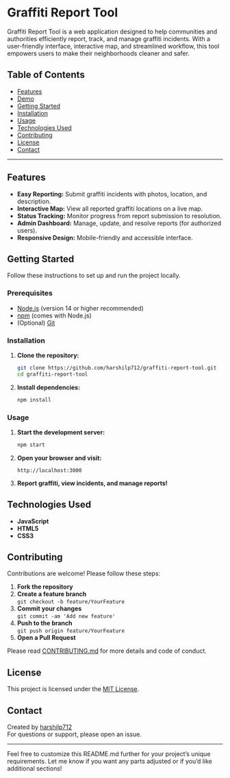 
# Graffiti Report Tool

Graffiti Report Tool is a web application designed to help communities and authorities efficiently report, track, and manage graffiti incidents. With a user-friendly interface, interactive map, and streamlined workflow, this tool empowers users to make their neighborhoods cleaner and safer.

## Table of Contents

- [Features](#features)
- [Demo](#demo)
- [Getting Started](#getting-started)
- [Installation](#installation)
- [Usage](#usage)
- [Technologies Used](#technologies-used)
- [Contributing](#contributing)
- [License](#license)
- [Contact](#contact)

---

## Features

- **Easy Reporting:** Submit graffiti incidents with photos, location, and description.
- **Interactive Map:** View all reported graffiti locations on a live map.
- **Status Tracking:** Monitor progress from report submission to resolution.
- **Admin Dashboard:** Manage, update, and resolve reports (for authorized users).
- **Responsive Design:** Mobile-friendly and accessible interface.


## Getting Started

Follow these instructions to set up and run the project locally.

### Prerequisites

- [Node.js](https://nodejs.org/) (version 14 or higher recommended)
- [npm](https://www.npmjs.com/) (comes with Node.js)
- (Optional) [Git](https://git-scm.com/)

### Installation

1. **Clone the repository:**
   ```bash
   git clone https://github.com/harshilp712/graffiti-report-tool.git
   cd graffiti-report-tool
   ```

2. **Install dependencies:**
   ```bash
   npm install
   ```

### Usage

1. **Start the development server:**
   ```bash
   npm start
   ```

2. **Open your browser and visit:**
   ```
   http://localhost:3000
   ```

3. **Report graffiti, view incidents, and manage reports!**

## Technologies Used

- **JavaScript**
- **HTML5**
- **CSS3**

## Contributing

Contributions are welcome! Please follow these steps:

1. **Fork the repository**
2. **Create a feature branch**  
   `git checkout -b feature/YourFeature`
3. **Commit your changes**  
   `git commit -am 'Add new feature'`
4. **Push to the branch**  
   `git push origin feature/YourFeature`
5. **Open a Pull Request**

Please read [CONTRIBUTING.md](CONTRIBUTING.md) for more details and code of conduct.

## License

This project is licensed under the [MIT License](LICENSE).

## Contact

Created by [harshilp712](https://github.com/harshilp712)  
For questions or support, please open an issue.

---

Feel free to customize this README.md further for your project’s unique requirements. Let me know if you want any parts adjusted or if you’d like additional sections!
